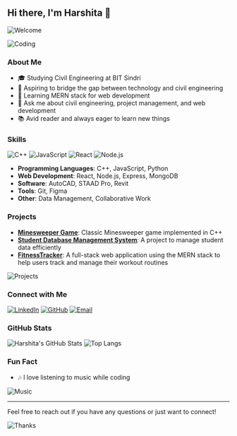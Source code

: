 
## Hi there, I'm Harshita 👋

![Welcome](https://img.shields.io/badge/Welcome-Hello-brightgreen) 


![Coding](https://user-images.githubusercontent.com/74038190/216021303-a19aa310-7350-4730-b66f-d0ef19b66561.gif)

### About Me

- 🎓 Studying Civil Engineering at BIT Sindri
- 💼 Aspiring to bridge the gap between technology and civil engineering
- 🌱 Learning MERN stack for web development
- 💬 Ask me about civil engineering, project management, and web development
- 📚 Avid reader and always eager to learn new things


### Skills

![C++](https://img.shields.io/badge/C++-blue.svg?style=for-the-badge&logo=cplusplus&logoColor=white) ![JavaScript](https://img.shields.io/badge/JavaScript-yellow.svg?style=for-the-badge&logo=javascript&logoColor=white) ![React](https://img.shields.io/badge/React-blue.svg?style=for-the-badge&logo=react&logoColor=white) ![Node.js](https://img.shields.io/badge/Node.js-green.svg?style=for-the-badge&logo=node.js&logoColor=white)

- **Programming Languages**: C++, JavaScript, Python
- **Web Development**: React, Node.js, Express, MongoDB
- **Software**: AutoCAD, STAAD Pro, Revit
- **Tools**: Git, Figma
- **Other**: Data Management, Collaborative Work

### Projects

- **[Minesweeper Game](https://github.com/hrshita-kshyp/minesweeper-game)**: Classic Minesweeper game implemented in C++
- **[Student Database Management System](https://github.com/hrshita-kshyp/Student-Database-management.git)**: A project to manage student data efficiently
- **[FitnessTracker](https://github.com/hrshita-kshyp/fitnesstracker)**: A full-stack web application using the MERN stack to help users track and manage their workout routines

![Projects](https://user-images.githubusercontent.com/74038190/216021300-5b8fbd44-2432-4c24-8af3-bcfb0bda8e3a.gif)

### Connect with Me

[![LinkedIn](https://img.shields.io/badge/LinkedIn-blue.svg?style=for-the-badge&logo=linkedin)](https://linkedin.com/in/harshita-kshyp) [![GitHub](https://img.shields.io/badge/GitHub-black.svg?style=for-the-badge&logo=github)](https://github.com/hrshita-kshyp) [![Email](https://img.shields.io/badge/Email-red.svg?style=for-the-badge&logo=gmail&logoColor=white)](mailto:hrsa.kshyp@gmail.com)

### GitHub Stats

![Harshita's GitHub Stats](https://github-readme-stats.vercel.app/api?username=hrshita-kshyp&show_icons=true&theme=radical) ![Top Langs](https://github-readme-stats.vercel.app/api/top-langs/?username=hrshita-kshyp&layout=compact&theme=radical)

### Fun Fact
- 🎶 I love listening to music while coding

![Music](https://media.tenor.com/15YUsMWt4FEAAAAj/music.gif)



---

Feel free to reach out if you have any questions or just want to connect!

![Thanks](https://img.shields.io/badge/Thanks%20for%20visiting!-lightgrey?style=for-the-badge)
